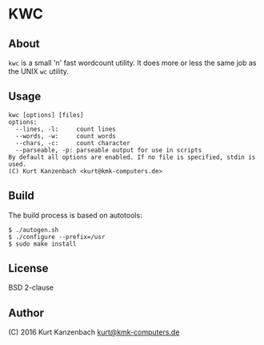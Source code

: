 # KWC #

## About ##

`kwc` is a small 'n' fast wordcount utility. It does more or less the same job as
the UNIX `wc` utility.

## Usage ##

    kwc [options] [files]
    options:
      --lines, -l:     count lines
      --words, -w:     count words
      --chars, -c:     count character
      --parseable, -p: parseable output for use in scripts
    By default all options are enabled. If no file is specified, stdin is used.
    (C) Kurt Kanzenbach <kurt@kmk-computers.de>

## Build ##

The build process is based on autotools:

    $ ./autogen.sh
    $ ./configure --prefix=/usr
    $ sudo make install

## License ##

BSD 2-clause

## Author

(C) 2016 Kurt Kanzenbach <kurt@kmk-computers.de>
